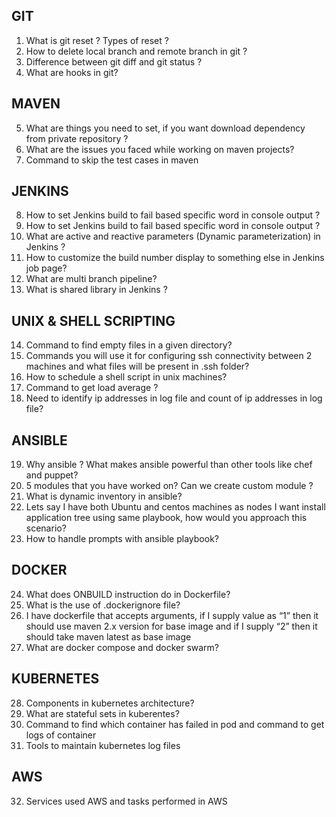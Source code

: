 GIT
---------------
1. What is git reset ? Types of reset ?
2. How to delete local branch  and remote branch in git ? 
3. Difference between git diff and git status ?
4. What are hooks in git? 

MAVEN
--------
5. What are things you need to set, if you want download dependency from private repository ?
6. What are the issues you faced while working on maven projects?
7. Command to skip the test cases in maven

JENKINS
----------
8. How to set Jenkins build to fail based specific word in console output ?
9. How to set Jenkins build to fail based specific word in console output ?
10. What are active and reactive parameters (Dynamic parameterization) in Jenkins ?
11. How to customize the build number display to something else in Jenkins job page?
12. What are multi branch pipeline?
13. What is shared library in Jenkins ?


UNIX & SHELL SCRIPTING
-----------
14. Command to find empty files in a given directory?
15. Commands you will use it for configuring ssh connectivity between 2 machines and what files will be present in .ssh folder?
16. How to schedule a shell script in unix machines?
17. Command to get load average ?
18. Need to identify ip addresses in log file and count of ip addresses in log file?

ANSIBLE
------------
19. Why ansible ? What makes ansible powerful than other tools like chef and puppet?
20. 5 modules that you have worked on? Can we create custom module ?
21. What is dynamic inventory in ansible?
22. Lets say I have both Ubuntu and centos machines as nodes I want install application tree using same playbook, how would you approach this scenario? 
23. How to handle prompts with ansible playbook?

DOCKER
----------
24. What does ONBUILD instruction do in Dockerfile?
25. What is the use of .dockerignore file?
26. I have dockerfile that accepts arguments, if I supply value as “1” then it should use maven 2.x version for base image and if I supply “2” then it should take maven latest as base image 
27. What are docker compose and docker swarm?

KUBERNETES
---------
28. Components in kubernetes architecture?
29. What are stateful sets in kuberentes?
30. Command to find which container has failed in pod and command to get logs of container 
31. Tools to maintain kubernetes log files 

AWS
-----
32. Services used AWS and tasks performed in AWS
